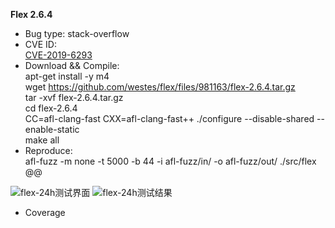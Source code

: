 **Flex 2.6.4**   
* Bug type: stack-overflow   
* CVE ID:    
[CVE-2019-6293](https://cve.mitre.org/cgi-bin/cvename.cgi?name=CVE-2019-6293)   
* Download && Compile:   
apt-get install -y m4    
wget https://github.com/westes/flex/files/981163/flex-2.6.4.tar.gz    
tar -xvf flex-2.6.4.tar.gz    
cd flex-2.6.4    
CC=afl-clang-fast CXX=afl-clang-fast++ ./configure --disable-shared --enable-static  
make all
* Reproduce:   
afl-fuzz -m none -t 5000 -b 44 -i afl-fuzz/in/ -o afl-fuzz/out/ ./src/flex @@       

![flex-24h测试界面](https://user-images.githubusercontent.com/76025773/221085998-6d7bcf88-c9e1-48b3-9713-c8f1559e73cb.png)
![flex-24h测试结果](https://user-images.githubusercontent.com/76025773/221085992-576c8456-713b-4cae-8d76-b220c39b3097.png)

* Coverage      
